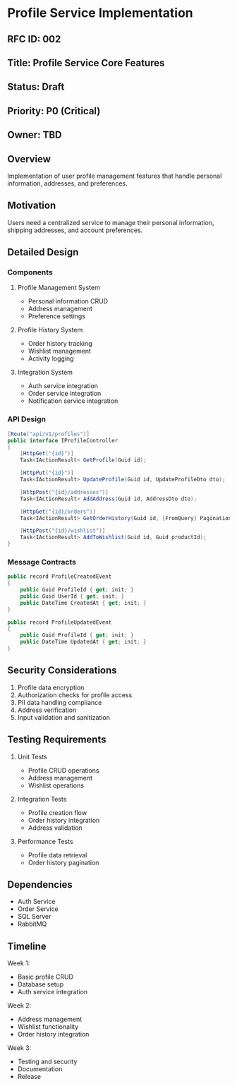 # Profile Service Implementation

## RFC ID: 002
## Title: Profile Service Core Features
## Status: Draft
## Priority: P0 (Critical)
## Owner: TBD

## Overview
Implementation of user profile management features that handle personal information, addresses, and preferences.

## Motivation
Users need a centralized service to manage their personal information, shipping addresses, and account preferences.

## Detailed Design
### Components
1. Profile Management System
   - Personal information CRUD
   - Address management
   - Preference settings

2. Profile History System
   - Order history tracking
   - Wishlist management
   - Activity logging

3. Integration System
   - Auth service integration
   - Order service integration
   - Notification service integration




### API Design
```csharp
[Route("api/v1/profiles")]
public interface IProfileController
{
    [HttpGet("{id}")]
    Task<IActionResult> GetProfile(Guid id);

    [HttpPut("{id}")]
    Task<IActionResult> UpdateProfile(Guid id, UpdateProfileDto dto);

    [HttpPost("{id}/addresses")]
    Task<IActionResult> AddAddress(Guid id, AddressDto dto);

    [HttpGet("{id}/orders")]
    Task<IActionResult> GetOrderHistory(Guid id, [FromQuery] PaginationParams pagination);

    [HttpPost("{id}/wishlist")]
    Task<IActionResult> AddToWishlist(Guid id, Guid productId);
}
```

### Message Contracts
```csharp
public record ProfileCreatedEvent
{
    public Guid ProfileId { get; init; }
    public Guid UserId { get; init; }
    public DateTime CreatedAt { get; init; }
}
```

```csharp
public record ProfileUpdatedEvent
{
    public Guid ProfileId { get; init; }
    public DateTime UpdatedAt { get; init; }
}
```

## Security Considerations
1. Profile data encryption
2. Authorization checks for profile access
3. PII data handling compliance
4. Address verification
5. Input validation and sanitization

## Testing Requirements
1. Unit Tests
   - Profile CRUD operations
   - Address management
   - Wishlist operations

2. Integration Tests
   - Profile creation flow
   - Order history integration
   - Address validation

3. Performance Tests
   - Profile data retrieval
   - Order history pagination

## Dependencies
- Auth Service
- Order Service
- SQL Server
- RabbitMQ

## Timeline
Week 1:
- Basic profile CRUD
- Database setup
- Auth service integration

Week 2:
- Address management
- Wishlist functionality
- Order history integration

Week 3:
- Testing and security
- Documentation
- Release